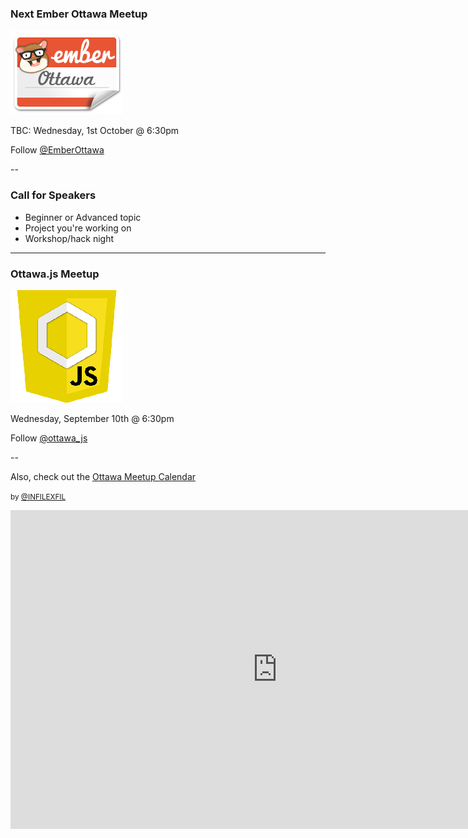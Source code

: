 ### Next Ember Ottawa Meetup

[![Ember.js Ottawa logo](img/ember-ottawa.jpeg)](http://www.meetup.com/Ember-js-Ottawa/)

TBC: Wednesday, 1st October @ 6:30pm

Follow [@EmberOttawa](http://www.twitter.com/EmberOttawa)

--

### Call for Speakers

- Beginner or Advanced topic
- Project you're working on
- Workshop/hack night

---

### Ottawa.js Meetup

[![Ottawa.js logo](img/ottawa-js-logo.jpeg)](http://www.meetup.com/Ottawa-JavaScript/)

Wednesday, September 10th @ 6:30pm

Follow [@ottawa_js](http://www.twitter.com/ottawa_js)

--

Also, check out the [Ottawa Meetup Calendar](http://ottawa.infilexfil.com/)

<small>by [@INFILEXFIL](http://www.twitter.com/INFILEXFIL)</small>


<iframe width="854" height="510" src="http://ottawa.infilexfil.com/" frameborder="0" allowfullscreen></iframe>
